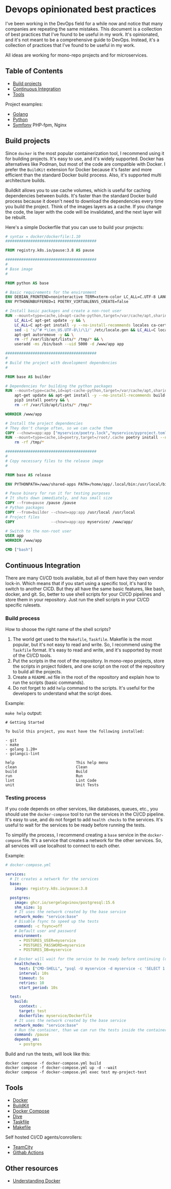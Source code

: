 # Devops opinionated best practices

I've been working in the DevOps field for a while now and notice that many companies are repeating the same mistakes. This document is a collection of best practices that I've found to be useful in my work. It's opinionated, and it's not meant to be a comprehensive guide to DevOps. Instead, it's a collection of practices that I've found to be useful in my work.

All ideas are working for mono-repo projects and for microservices.

## Table of Contents

- [Build projects](#build-projects)
- [Continuous Integration](#continuous-integration)
- [Tools](#tools)

Project examples:

- [Golang](golang/)
- [Python](python/)
- [Symfony](symfony/) PHP-fpm, Nginx

## Build projects

Since `docker` is the most popular containerization tool, I recommend using it for building projects. It's easy to use, and it's widely supported. Docker has alternatives like Podman, but most of the code are compatible with Docker. I prefer the `BuildKit` extension for Docker because it's faster and more efficient than the standard Docker build process. Also, it's supported multi architecture builds.

Buildkit allows you to use cache volumes, which is useful for caching dependencies between builds.
It's faster than the standard Docker build process because it doesn't need to download the dependencies every time you build the project.
Think of the images layers as a cache. If you change the code, the layer with the code will be invalidated, and the next layer will be rebuilt.

Here's a simple Dockerfile that you can use to build your projects:

```Dockerfile
# syntax = docker/dockerfile:1.10
########################################

FROM registry.k8s.io/pause:3.8 AS pause

########################################
#
# Base image
#

FROM python AS base

# Basic requirements for the environment
ENV DEBIAN_FRONTEND=noninteractive TERM=xterm-color LC_ALL=C.UTF-8 LANG=C.UTF-8
ENV PYTHONUNBUFFERED=1 POETRY_VIRTUALENVS_CREATE=false

# Install basic packages and create a non-root user
RUN --mount=type=cache,id=apt-cache-python,target=/var/cache/apt,sharing=locked \
    LC_ALL=C apt-get update -y && \
    LC_ALL=C apt-get install -y --no-install-recommends locales ca-certificates mime-support make libpq5 vim gettext procps && \
    sed -i 's/^# *\(en_US.UTF-8\)/\1/' /etc/locale.gen && LC_ALL=C locale-gen && \
    apt-get autoremove -y && \
    rm -rf /var/lib/apt/lists/* /tmp/* && \
    useradd -ms /bin/bash --uid 5000 -d /www/app app

########################################
#
# Build the project with development dependencies
#

FROM base AS builder

# Dependencies for building the python packages
RUN --mount=type=cache,id=apt-cache-python,target=/var/cache/apt,sharing=locked \
    apt-get update && apt-get install -y --no-install-recommends build-essential python3-dev libpq-dev git && \
    pip3 install poetry && \
    rm -rf /var/lib/apt/lists/* /tmp/*

WORKDIR /www/app

# Install the project dependencies
# They don't change often, so we can cache them
COPY --chown=app:app ["myservice/poetry.lock","myservice/pyproject.toml","/www/app/"]
RUN --mount=type=cache,id=poetry,target=/root/.cache poetry install --no-interaction --no-root && \
    rm -rf /tmp/*

########################################
#
# Copy necessary files to the release image
#

FROM base AS release

ENV PYTHONPATH=/www/shared-apps PATH=/home/app/.local/bin:/usr/local/bin:/usr/local/sbin:/usr/local/bin:/usr/sbin:/usr/bin:/sbin:/bin

# Pause binary for run it for testing purposes
# It shuts down immediately, and has small size
COPY --from=pause /pause /pause
# Python packages
COPY --from=builder --chown=app:app /usr/local /usr/local
# Project files
COPY                --chown=app:app myservice/ /www/app/

# Switch to the non-root user
USER app
WORKDIR /www/app

CMD ["bash"]
```

## Continuous Integration

There are many CI/CD tools available, but all of them have they own vendor lock-in. Which means that if you start using a specific tool, it's hard to switch to another CICD. But they all have the same basic features, like bash, docker, and git. So, better to use shell scripts for your CI/CD pipelines and store them in your repository. Just run the shell scripts in your CI/CD specific rulesets.

### Build process

How to shoose the right name of the shell scripts?
1. The world get used to the `Makefile`, `Taskfile`. Makefile is the most popular, but it's not easy to read and write. So, I recommend using the `Taskfile` format. It's easy to read and write, and it's supported by most of the CI/CD tools.
1. Put the scripts in the root of the repository. In mono-repo projects, store the scripts in project folders, and one script on the root of the repository to build all the projects.
1. Create a `README.md` file in the root of the repository and explain how to run the scripts (basic commands).
1. Do not forget to add `help` command to the scripts. It's useful for the developers to understand what the script does.

Example:

`make help` output:

```shell
# Getting Started

To build this project, you must have the following installed:

- git
- make
- golang 1.20+
- golangci-lint

help                           This help menu
clean                          Clean
build                          Build
run                            Run
lint                           Lint Code
unit                           Unit Tests
```

### Testing process

If you code depends on other services, like databases, queues, etc., you should use the `docker-compose` tool to run the services in the CI/CD pipeline. It's easy to use, and do not forget to add `health checks` to the services. It's useful to wait for the services to be ready before running the tests.

To simplify the process, I recommend creating a `base` service in the `docker-compose` file. It's a service that creates a network for the other services. So, all services will use localhost to connect to each other.

Example:

```yaml
# docker-compose.yml

services:
  # It creates a network for the services
  base:
    image: registry.k8s.io/pause:3.8

  postgres:
    image: ghcr.io/sergelogvinov/postgresql:15.6
    shm_size: 1g
    # It uses the network created by the base service
    network_mode: "service:base"
    # Disable fsync to speed up the tests
    command: -c fsync=off
    # Default user and password
    environment:
      - POSTGRES_USER=myservice
      - POSTGRES_PASSWORD=myservice
      - POSTGRES_DB=myservice

    # Docker will wait for the service to be ready before continuing (depends_on)
    healthcheck:
      test: ["CMD-SHELL", "psql -U myservice -d myservice -c 'SELECT 1'"]
      interval: 10s
      timeout: 5s
      retries: 10
      start_period: 10s

  test:
    build:
      context: .
      target: test
      dockerfile: myservice/Dockerfile
    # It uses the network created by the base service
    network_mode: "service:base"
    # Run the container, than we can run the tests inside the container
    command: /pause
    depends_on:
      - postgres
```

Build and run the tests, will look like this:

```shell
docker compose -f docker-compose.yml build
docker compose -f docker-compose.yml up -d --wait
docker compose -f docker-compose.yml exec test my-project-test
```

## Tools

* [Docker](https://www.docker.com/)
* [BuildKit](https://github.com/moby/buildkit)
* [Docker Compose](https://docs.docker.com/compose/)
* [Dive](https://github.com/wagoodman/dive)
* [Taskfile](https://taskfile.dev/)
* [Makefile](https://www.gnu.org/software/make/)

Self hosted CI/CD agents/conrollers:

* [TeamCity](https://github.com/sergelogvinov/containers/tree/main/teamcity)
* [Githab Actions](https://github.com/sergelogvinov/containers/tree/main/github-actions-runner)

## Other resources

* [Understanding Docker](https://dev.to/aurelievache/understanding-docker-part-1-retrieve-pull-images-3ccn)
